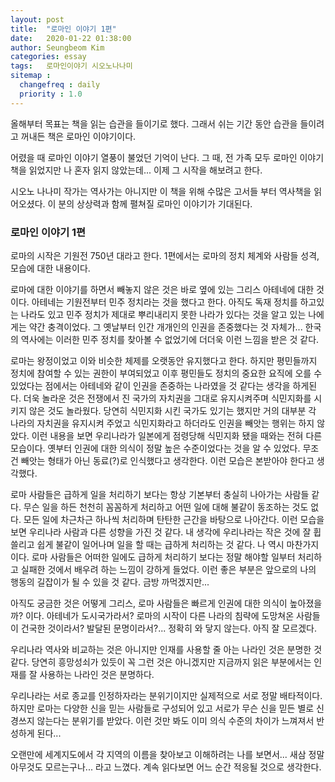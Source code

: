 ```yaml
---
layout: post
title:  "로마인 이야기 1편"
date:   2020-01-22 01:38:00
author: Seungbeom Kim
categories: essay
tags:	로마인이야기 시오노나나미
sitemap :
  changefreq : daily
  priority : 1.0
---
```


올해부터 목표는 책을 읽는 습관을 들이기로 했다. 그래서 쉬는 기간 동안 습관을 들이려고 꺼내든 책은 로마인 이야기이다.

어렸을 때 로마인 이야기 열풍이 불었던 기억이 난다. 그 때, 전 가족 모두 로마인 이야기 책을 읽었지만 나 혼자 읽지 않았는데... 이제 그 시작을 해보려고 한다.

시오노 나나미 작가는 역사가는 아니지만 이 책을 위해 수많은 고서들 부터 역사책을 읽어오셨다. 이 분의 상상력과 함께 펼쳐질 로마인 이야기가 기대된다.

### 로마인 이야기 1편

로마의 시작은 기원전 750년 대라고 한다. 1편에서는 로마의 정치 체계와 사람들 성격, 모습에 대한 내용이다.

로마에 대한 이야기를 하면서 빼놓지 않은 것은 바로 옆에 있는 그리스 아테네에 대한 것이다. 아테네는 기원전부터 민주 정치라는 것을 했다고 한다. 아직도 독재 정치를 하고있는 나라도 있고 민주 정치가 제대로 뿌리내리지 못한 나라가 있다는 것을 알고 있는 나에게는 약간 충격이었다. 그 옛날부터 인간 개개인의 인권을 존중했다는 것 자체가... 한국의 역사에는 이러한 민주 정치를 찾아볼 수 없었기에 더더욱 이런 느낌을 받은 것 같다.

로마는 왕정이었고 이와 비슷한 체제를 오랫동안 유지했다고 한다. 하지만 평민들까지 정치에 참여할 수 있는 권한이 부여되었고 이후 평민들도 정치의 중요한 요직에 오를 수 있었다는 점에서는 아테네와 같이 인권을 존중하는 나라였을 것 같다는 생각을 하게된다. 더욱 놀라운 것은 전쟁에서 진 국가의 자치권을 그대로 유지시켜주며 식민지화를 시키지 않은 것도 놀라웠다. 당연히 식민지화 시킨 국가도 있기는 했지만 거의 대부분 각 나라의 자치권을 유지시켜 주었고 식민지화라고 하더라도 인권을 빼앗는 행위는 하지 않았다. 이런 내용을 보면 우리나라가 일본에게 점령당해 식민지화 됐을 때와는 전혀 다른 모습이다. 옛부터 인권에 대한 의식이 정말 높은 수준이었다는 것을 알 수 있었다. 무조건 빼앗는 형태가 아닌 동료(?)로 인식했다고 생각한다. 이런 모습은 본받아야 한다고 생각했다.

로마 사람들은 급하게 일을 처리하기 보다는 항상 기본부터 충실히 나아가는 사람들 같다. 무슨 일을 하든 천천히 꼼꼼하게 처리하고 어떤 일에 대해 불같이 동조하는 것도 없다. 모든 일에 차근차근 하나씩 처리하며 탄탄한 근간을 바탕으로 나아간다. 이런 모습을 보면 우리나라 사람과 다른 성향을 가진 것 같다. 내 생각에 우리나라는 작은 것에 잘 휩쓸리고 쉽게 불같이 일어나며 일을 할 때는 급하게 처리하는 것 같다. 나 역시 마찬가지이다. 로마 사람들은 어떠한 일에도 급하게 처리하기 보다는 정말 해야할 일부터 처리하고 실패한 것에서 배우려 하는 느낌이 강하게 들었다. 이런 좋은 부분은 앞으로의 나의 행동의 길잡이가 될 수 있을 것 같다. 금방 까먹겠지만...

아직도 궁금한 것은 어떻게 그리스, 로마 사람들은 빠르게 인권에 대한 의식이 높아졌을까? 이다. 아테네가 도시국가라서? 로마의 시작이 다른 나라의 침략에 도망쳐온 사람들이 건국한 것이라서? 발달된 문명이라서?... 정확히 와 닿지 않는다. 아직 잘 모르겠다.

우리나라 역사와 비교하는 것은 아니지만 인재를 사용할 줄 아는 나라인 것은 분명한 것 같다. 당연히 흥망성쇠가 있듯이 꼭 그런 것은 아니겠지만 지금까지 읽은 부분에서는 인재를 잘 사용하는 나라인 것은 분명하다.

우리나라는 서로 종교를 인정하자라는 분위기이지만 실제적으로 서로 정말 배타적이다. 하지만 로마는 다양한 신을 믿는 사람들로 구성되어 있고 서로가 무슨 신을 믿든 별로 신경쓰지 않는다는 분위기를 받았다. 이런 것만 봐도 이미 의식 수준의 차이가 느껴져서 반성하게 된다...

오랜만에 세계지도에서 각 지역의 이름을 찾아보고 이해하려는 나를 보면서... 새삼 정말 아무것도 모르는구나... 라고 느꼈다. 계속 읽다보면 어느 순간 적응될 것으로 생각한다.
